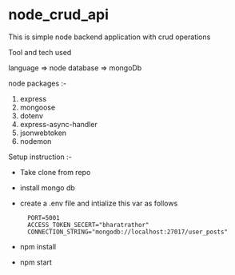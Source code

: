 # node_crud_api
This is simple node backend application with crud operations

Tool and tech used 

language => node
database => mongoDb

node packages :-

1. express
2. mongoose
3. dotenv
4. express-async-handler
5. jsonwebtoken
6. nodemon

Setup instruction :-

+ Take clone from repo

+ install mongo db

+ create a .env file and intialize this var as follows
  ```
    PORT=5001
    ACCESS_TOKEN_SECERT="bharatrathor"
    CONNECTION_STRING="mongodb://localhost:27017/user_posts"
  ```

+ npm install

+  npm start

